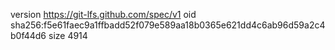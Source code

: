 version https://git-lfs.github.com/spec/v1
oid sha256:f5e61faec9a1ffbadd52f079e589aa18b0365e621dd4c6ab96d59a2c4b0f44d6
size 4914
